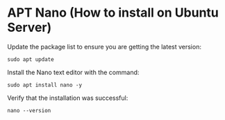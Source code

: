 # APT Nano (How to install on Ubuntu Server)

Update the package list to ensure you are getting the latest version:
```
sudo apt update
```
Install the Nano text editor with the command:
```
sudo apt install nano -y
```
Verify that the installation was successful:
```
nano --version
```
